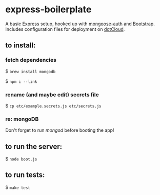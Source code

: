 # express-boilerplate

A basic [Express](http://expressjs.com/) setup, hooked up with [mongoose-auth](https://github.com/bnoguchi/mongoose-auth/) and [Bootstrap](http://twitter.github.com/bootstrap/). Includes configuration files for deployment on [dotCloud](https://www.dotcloud.com/).

## to install:

### fetch dependencies
$ ```brew install mongodb```

$ ```npm i --link```

### rename (and maybe edit) secrets file
$ ```cp etc/example.secrets.js etc/secrets.js```

### re: mongoDB
Don't forget to run *mongod* before booting the app!


## to run the server:
$ ```node boot.js```


## to run tests:
$ ```make test```
